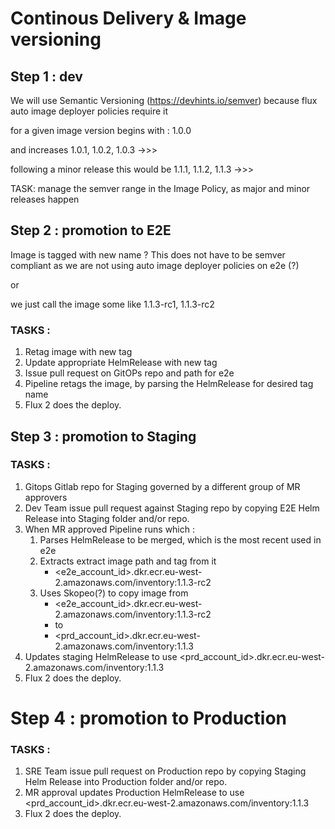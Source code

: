 # Continous Delivery & Image versioning 

## Step 1 : dev
  
We will use Semantic Versioning (https://devhints.io/semver) because flux auto image deployer policies require it

for a given image version begins with : 1.0.0

and increases 1.0.1, 1.0.2, 1.0.3 ->>>

following a minor release this would be 1.1.1, 1.1.2, 1.1.3 ->>>

TASK: manage the semver range in the Image Policy, as major and minor releases happen 

## Step 2 : promotion to E2E
   
Image is tagged with new name ? This does not have to be semver compliant as we are not using auto image deployer policies on e2e (?)

or

we just call the image some like 1.1.3-rc1, 1.1.3-rc2

### TASKS :
1. Retag image with new tag
2. Update appropriate HelmRelease with new tag
3. Issue pull request on GitOPs repo and path for e2e 
4. Pipeline retags the image, by parsing the HelmRelease for desired tag name
5. Flux 2 does the deploy.

## Step 3 : promotion to Staging

### TASKS :
1. Gitops Gitlab repo for Staging governed by a different group of MR approvers
2. Dev Team issue pull request against Staging repo by copying E2E Helm Release into Staging folder and/or repo.
3. When MR approved Pipeline runs which :
   1. Parses HelmRelease to be merged, which is the most recent used in e2e
   2. Extracts extract image path and tag from it
      * <e2e_account_id>.dkr.ecr.eu-west-2.amazonaws.com/inventory:1.1.3-rc2
   3. Uses Skopeo(?) to copy image from 
      * <e2e_account_id>.dkr.ecr.eu-west-2.amazonaws.com/inventory:1.1.3-rc2
      * to
      * <prd_account_id>.dkr.ecr.eu-west-2.amazonaws.com/inventory:1.1.3  
4. Updates staging HelmRelease to use <prd_account_id>.dkr.ecr.eu-west-2.amazonaws.com/inventory:1.1.3
5. Flux 2 does the deploy.

# Step 4 : promotion to Production

### TASKS :
1. SRE Team issue pull request on Production repo by copying Staging Helm Release into Production folder and/or repo.
2. MR approval updates Production HelmRelease to use <prd_account_id>.dkr.ecr.eu-west-2.amazonaws.com/inventory:1.1.3
3. Flux 2 does the deploy.